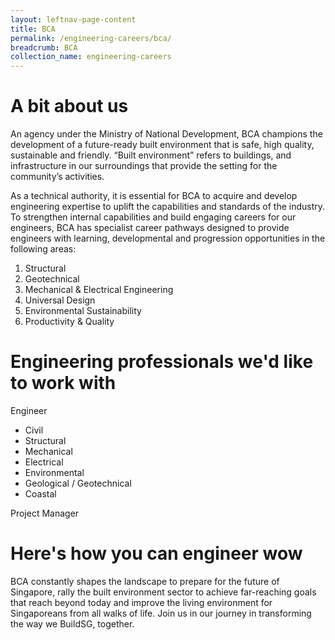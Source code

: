 ```yaml
---
layout: leftnav-page-content
title: BCA
permalink: /engineering-careers/bca/
breadcrumb: BCA
collection_name: engineering-careers
---
```


# A bit about us

An agency under the Ministry of National Development, BCA champions the development of a future-ready built environment that is safe, high quality, sustainable and friendly. “Built environment” refers to buildings, and infrastructure in our surroundings that provide the setting for the community’s activities. 

As a technical authority, it is essential for BCA to acquire and develop engineering expertise to uplift the capabilities and standards of the industry. To strengthen internal capabilities and build engaging careers for our engineers, BCA has specialist career pathways designed to provide engineers with learning, developmental and progression opportunities in the following areas:

1.	Structural 
2.	Geotechnical
3.	Mechanical & Electrical Engineering
4.	Universal Design
5.	Environmental Sustainability
6.	Productivity & Quality

# Engineering professionals we'd like to work with
Engineer
- Civil
- Structural
- Mechanical
- Electrical
- Environmental
- Geological / Geotechnical
- Coastal

Project Manager

# Here's how you can engineer wow

BCA constantly shapes the landscape to prepare for the future of Singapore, rally the built environment sector to achieve far-reaching goals that reach beyond today and improve the living environment for Singaporeans from all walks of life.
Join us in our journey in transforming the way we BuildSG, together.
